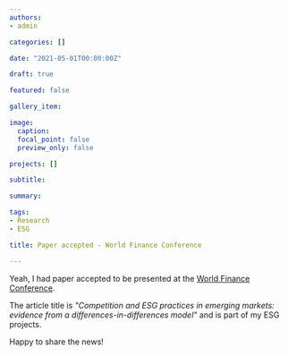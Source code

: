 ```yaml
---
authors:
- admin

categories: []

date: "2021-05-01T00:00:00Z"

draft: true

featured: false

gallery_item:

image:
  caption:
  focal_point: false
  preview_only: false

projects: []

subtitle: 

summary: 

tags:
- Research
- ESG

title: Paper accepted - World Finance Conference

---
```


Yeah, I had paper accepted to be presented at the [World Finance Conference](https://www.world-finance-conference.com/conference.php?id=21).


The article title is _"Competition and ESG practices in emerging markets: evidence from a differences-in-differences model"_ and is part of my ESG projects. 

Happy to share the news!

